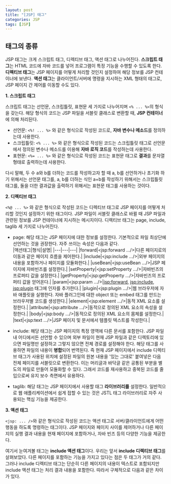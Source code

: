 ```yaml
---
layout: post
title: "[JSP] 태그" 
categories: JSP
tags: [JSP]
---
```


## **태그의 종류**  
  
  
 JSP 태그는 크게 스크립트 태그, 디렉티브 태그, 액션 태그로 나누어진다. **스크립트 태그**는 HTML 코드에 자바 코드를 넣어 프로그램이 특정 기능을 수행할 수 있도록 한다. **디렉티브 태그**는 JSP 페이지를 어떻게 처리할 것인지 설정하여 해당 정보를 JSP 컨테이너에 보낸다. **액션 태그**는 클라이언트/서버에 명령을 지시하는 XML 형태의 태그로, JSP 페이지 간 제어를 이동할 수도 있다.  

**1. 스크립트 태그**

스크립트 태그는 선언문, 스크립틀릿, 표현문 세 가지로 나누어지며 `<% ... %>`의 형식을 갖는다. 해당 형식의 코드는 JSP 파일을 서블릿 클래스로 변환할 때, **JSP 컨테이너**에 의해 처리된다.

- 선언문: `<%! ... %>` 와 같은 형식으로 작성된 코드로, **자바 변수나 메소드**를 정의하는데 사용한다.
- 스크립틀릿: `<% ... %>` 와 같은 형식으로 작성된 코드는 스크립틀릿 태그로 선언문에서 정의된 변수나 메소드를 이용해 **자바 로직 코드**를 작성하는데 사용한다.
- 표현문: `<%= ... %>` 와 같은 형식으로 작성된 코드는 표현문 태그로 **결과**를 문자열 형태로 출력하는데 사용한다.  

다시 말해, 두 수 a와 b를 더하는 코드를 작성하고자 할 때 a, b를 선언하거나 초기화 하기 위해서는 선언문 태그를, a, b를 더하는 식인 a+b를 작성하기 위해서는 스크립틀릿 태그를, 둘을 더한 결과값을 출력하기 위해서는 표현문 태그를 사용하는 것이다.


**2. 디렉티브 태그**

`<%@ ... %>` 와 같은 형식으로 작성된 코드는 디렉티브 태그로 JSP 페이지를 어떻게 처리할 것인지 설정하기 위한 태그이다. JSP 파일이 서블릿 클래스로 바뀔 때 JSP 파일과 관련된 정보를 JSP 컨테이너에 지시하는 메시지이다. 디렉티브 태그는 page, include, taglib 세 가지로 나누어진다.

- page: 해당 태그는 JSP 페이지에 대한 정보를 설정한다. 기본적으로 파일 최상단에 선언하는 것을 권장한다. 자주 쓰이는 속성은 다음과 같다.  
|액션태그|형식|설명|
|---|---|---|
|forward|<jsp:forward .../>|다른 페이지로의 이동과 같은 페이지 흐름을 제어한다.|
|include|<jsp:include .../>|외부 페이지의 내용을 포함하거나 페이지를 모듈화한다.|
|useBean|<jsp:useBean .../>|JSP 페이지에 자바빈즈를 설정한다.|
|setProperty|<jsp:setProperty .../>|자바빈즈의 프로퍼티 값을 설정한다.|
|getProperty|<jsp:getProperty .../>|자바빈즈의 프로퍼티 값을 얻어온다.|
|param|<jsp:param .../>|<jsp:forward>, <jsp:include>, <jsp:plugin> 태그에 인자를 추가한다.|
|plugin|<jsp:plugin .../>|웹 브라우저에 자바 애플릿을 실행한다. 자바 플러그인에 대한 object 또는 embed 태그를 만드는 브라우저별 코드를 생성한다.|
|element|<jsp:element .../>|동적 XML 요소를 설정한다.|
|attribute|<jsp:attribute .../>|동적으로 정의된 XML 요소의 속성을 설정한다.|
|body|<jsp:body .../>|동적으로 정의된 XML 요소의 몸체를 설정한다.|
|text|<jsp:text .../>|JSP 페이지 및 문서에서 템플릿 텍스트를 작성한다.|

- include: 해당 태그는 JSP 페이지의 특정 영역에 다른 문서를 포함한다. JSP 파일 내 어디에서든 선언할 수 있으며 외부 파일이 현재 JSP 파일과 같은 디렉토리에 있으면 파일명만 설정하고 그렇지 않으면 전체 경로를 설정해야 한다. 해당 태그를 사용하면 파일의 내용이 **병합**되어 번역된다. 즉 현재 JSP 페이지에서 include 디렉티브 태그가 사용된 위치에 설정된 파일의 원본 내용을 '있는 그대로' 붙여넣은 다음 전체 페이지를 서블릿으로 변환한다. 이는 머리글과 바닥글 같은 공통된 부분을 별도의 파일로 만들어 모듈화할 수 있다. 그래서 코드를 재사용하고 중복된 코드를 줄입으로써 유지 보수 측면에서 유용하다.
- taglib: 해당 태그는 JSP 페이지에서 사용할 태그 **라이브러리를** 설정한다. 일반적으로 웹 애플리케이션에서 쉽게 접할 수 있는 것은 JSTL 태그 라이브러리로 자주 사용되는 핵심 기능을 제공한다.

 
**3. 액션 태그**
  
`<jsp: ... />`와 같은 형식으로 작성된 코드는 액션 태그로 서버/클라이언트에게 어떤 행동을 하도록 명령하는 태그이다. JSP 페이지와 페이지 사이를 제어하거나 다른 페이지의 실행 결과 내용을 현재 페이지에 포함하거나, 자바 빈즈 등의 다양한 기능을 제공한다. 


여기서 눈여겨볼 태그는 **include 액션 태그**이다. 우리는 앞서 **include 디렉티브 태그**를 살펴보았다. 다른 페이지를 포함하는 기능을 가지고 있다는 점은 두 태그가 거의 같다. 그러나 include 디렉티브 태그는 단순히 다른 페이지의 내용이 텍스트로 포함되지만 include 액션 태그는 처리 결과 내용을 포함한다. 따라서 구체적으로 다음과 같은 차이가 있다.

